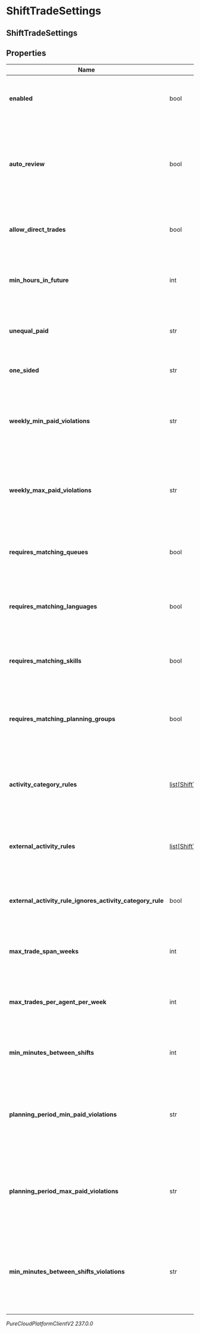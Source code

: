 # ShiftTradeSettings

## ShiftTradeSettings

## Properties

|Name | Type | Description | Notes|
|------------ | ------------- | ------------- | -------------|
| **enabled** | bool | Whether shift trading is enabled for this management unit | [optional] |
| **auto_review** | bool | Whether automatic shift trade review is enabled according to the rules defined in for this management unit | [optional] |
| **allow_direct_trades** | bool | Whether direct shift trades between agents are allowed | [optional] |
| **min_hours_in_future** | int | The minimum number of hours in the future shift trades are allowed | [optional] |
| **unequal_paid** | str | How to handle shift trades which involve unequal paid times | [optional] |
| **one_sided** | str | How to handle one-sided shift trades | [optional] |
| **weekly_min_paid_violations** | str | How to handle shift trades which result in violations of weekly minimum paid time constraint | [optional] |
| **weekly_max_paid_violations** | str | How to handle shift trades which result in violations of weekly maximum paid time constraint | [optional] |
| **requires_matching_queues** | bool | Whether to constrain shift trades to agents with matching queues | [optional] |
| **requires_matching_languages** | bool | Whether to constrain shift trades to agents with matching languages | [optional] |
| **requires_matching_skills** | bool | Whether to constrain shift trades to agents with matching skills | [optional] |
| **requires_matching_planning_groups** | bool | Whether to constrain shift trades to agents with matching planning groups | [optional] |
| **activity_category_rules** | [list[ShiftTradeActivityRule]](ShiftTradeActivityRule) | Rules that specify what to do with activity categories that are part of a shift defined in a trade | [optional] |
| **external_activity_rules** | [list[ShiftTradeExternalActivityRule]](ShiftTradeExternalActivityRule) | Rules that specify what to do with external activities that are part of a shift | [optional] |
| **external_activity_rule_ignores_activity_category_rule** | bool | Whether external activity rules ignore activity category rules | [optional] |
| **max_trade_span_weeks** | int | The maximum number of weeks a shift trade can span | [optional] |
| **max_trades_per_agent_per_week** | int | The maximum number of shift trades an agent can submit per week | [optional] |
| **min_minutes_between_shifts** | int | The minimum number of minutes between shifts | [optional] |
| **planning_period_min_paid_violations** | str | How to handle shift trades which result in violations of planning period minimum paid time constraint | [optional] |
| **planning_period_max_paid_violations** | str | How to handle shift trades which result in violations of planning period maximum paid time constraint | [optional] |
| **min_minutes_between_shifts_violations** | str | How to handle shift trades which result in violations of minimum number of minutes between shifts constraint | [optional] |



_PureCloudPlatformClientV2 237.0.0_
